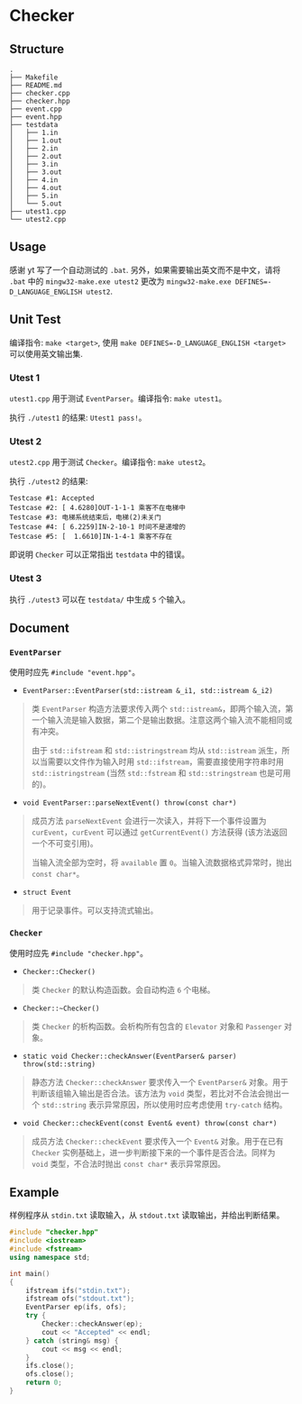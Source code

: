 # Checker

## Structure

```
.
├── Makefile
├── README.md
├── checker.cpp
├── checker.hpp
├── event.cpp
├── event.hpp
├── testdata
│   ├── 1.in
│   ├── 1.out
│   ├── 2.in
│   ├── 2.out
│   ├── 3.in
│   ├── 3.out
│   ├── 4.in
│   ├── 4.out
│   ├── 5.in
│   └── 5.out
├── utest1.cpp
└── utest2.cpp
```

## Usage

感谢 yt 写了一个自动测试的 `.bat`.
另外，如果需要输出英文而不是中文，请将 `.bat` 中的 `mingw32-make.exe utest2`
更改为 `mingw32-make.exe DEFINES=-D_LANGUAGE_ENGLISH utest2`.

## Unit Test

编译指令: `make <target>`, 使用 `make DEFINES=-D_LANGUAGE_ENGLISH <target>` 可以使用英文输出集.

### Utest 1

`utest1.cpp` 用于测试 `EventParser`。编译指令: `make utest1`。

执行 `./utest1` 的结果: `Utest1 pass!`。

### Utest 2

`utest2.cpp` 用于测试 `Checker`。编译指令: `make utest2`。

执行 `./utest2` 的结果:
```
Testcase #1: Accepted
Testcase #2: [ 4.6280]OUT-1-1-1 乘客不在电梯中
Testcase #3: 电梯系统结束后，电梯(2)未关门
Testcase #4: [ 6.2259]IN-2-10-1 时间不是递增的
Testcase #5: [  1.6610]IN-1-4-1 乘客不存在
```
即说明 `Checker` 可以正常指出 `testdata` 中的错误。

### Utest 3

执行 `./utest3` 可以在 `testdata/` 中生成 `5` 个输入。

## Document

### `EventParser`

使用时应先 `#include "event.hpp"`。

- `EventParser::EventParser(std::istream &_i1, std::istream &_i2)`
> 类 `EventParser` 构造方法要求传入两个 `std::istream&`，即两个输入流，第一个输入流是输入数据，第二个是输出数据。注意这两个输入流不能相同或有冲突。
>
> 由于 `std::ifstream` 和 `std::istringstream` 均从 `std::istream` 派生，所以当需要以文件作为输入时用 `std::ifstream`，需要直接使用字符串时用 `std::istringstream` (当然 `std::fstream` 和 `std::stringstream` 也是可用的)。

- `void EventParser::parseNextEvent() throw(const char*)`
> 成员方法 `parseNextEvent` 会进行一次读入，并将下一个事件设置为 `curEvent`，`curEvent` 可以通过 `getCurrentEvent()` 方法获得 (该方法返回一个不可变引用)。
> 
> 当输入流全部为空时，将 `available` 置 `0`。当输入流数据格式异常时，抛出 `const char*`。

- `struct Event`
> 用于记录事件。可以支持流式输出。

### `Checker`

使用时应先 `#include "checker.hpp"`。

- `Checker::Checker()`
> 类 `Checker` 的默认构造函数。会自动构造 `6` 个电梯。

- `Checker::~Checker()`
> 类 `Checker` 的析构函数。会析构所有包含的 `Elevator` 对象和 `Passenger` 对象。

- `static void Checker::checkAnswer(EventParser& parser) throw(std::string)`
> 静态方法 `Checker::checkAnswer` 要求传入一个 `EventParser&` 对象。用于判断该组输入输出是否合法。该方法为 `void` 类型，若比对不合法会抛出一个 `std::string` 表示异常原因，所以使用时应考虑使用 `try-catch` 结构。

- `void Checker::checkEvent(const Event& event) throw(const char*)`
> 成员方法 `Checker::checkEvent` 要求传入一个 `Event&` 对象。用于在已有 `Checker` 实例基础上，进一步判断接下来的一个事件是否合法。同样为 `void` 类型，不合法时抛出 `const char*` 表示异常原因。

## Example

样例程序从 `stdin.txt` 读取输入，从 `stdout.txt` 读取输出，并给出判断结果。

```cpp
#include "checker.hpp"
#include <iostream>
#include <fstream>
using namespace std;

int main()
{
    ifstream ifs("stdin.txt");
    ifstream ofs("stdout.txt");
    EventParser ep(ifs, ofs);
    try {
        Checker::checkAnswer(ep);
        cout << "Accepted" << endl;
    } catch (string& msg) {
        cout << msg << endl;
    }
    ifs.close();
    ofs.close();
    return 0;
}
```
